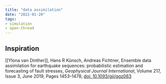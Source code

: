 ```yaml
---
title: "data assimilation"
date: "2022-01-20"
tags:
- simulation
- open-thread
---
```


## Inspiration
[[Ylona van Dinther]], Hans R Künsch, Andreas Fichtner, Ensemble data assimilation for earthquake sequences: probabilistic estimation and forecasting of fault stresses, _Geophysical Journal International_, Volume 217, Issue 3, June 2019, Pages 1453–1478, [doi: 10.1093/gji/ggz063](https://doi.org/10.1093/gji/ggz063)